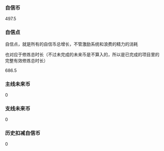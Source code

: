### 自信币
497.5

### 自信点
自信点，就是所有的自信币总增长，不管激励系统和浪费的精力的消耗

也对应于修炼总时长（不过未完成的未来币是不算入的，所以是已完成的项目里的完整有效修炼总时长）

686.5

### 主线未来币
0

### 支线未来币
0

### 历史扣减自信币
0
